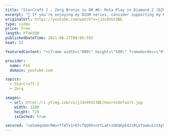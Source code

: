 ```yaml
---
title: "StarCraft 2 - Zerg Bronze to GM #6: Muta Play in Diamond 2 (B2GM)"
excerpt: "🐷 If you're enjoying my B2GM series, consider supporting my Patreon: https://www.patreon.com/PiGSC2 0:00 Introducing Muta Ling Bane play to Diamond 2 3:09 Game 1 vs Terran 15:36 How to Muta micro 22:22 Adding more detail to the Muta Ling Bane build 22:18 Game 2 vs Zerg 31:17 Game 3 vs Terran 48:47 Game"
originalUrl: https://youtube.com/watch?v=jJdx9VGt3BE
type: video
price: Free
length: PT4H35M
publishedDateTime: 2021-08-27T09:06:59Z
heat: 52

featuredContent: "<iframe width=\"800\" height=\"500\" frameborder=\"0\" src=\"https://www.youtube.com/embed/jJdx9VGt3BE\" allow=\"accelerometer; autoplay; encrypted-media; gyroscope; picture-in-picture\" allowfullscreen></iframe>"

provider:
  name: PiG
  domain: youtube.com

topics:
  - StarCraft 2
  - Zerg

images:
  - url: https://i.ytimg.com/vi/jJdx9VGt3BE/maxresdefault.jpg
    width: 1280
    height: 720
    isCached: true

secured: "naSaHqo8mrRWu+ffATv1+O7cfQQ0XvnVtLaF+zbKQ6pE4ZzRLV7owku1itAy9mG4VJa+PMQ37om8VoLST82LdoKkl6WNMd4Lp1WUFTvkyNiNNVXMmOg8a8P6oYI/qdZQzdPwf1uugzs32/EJRpBBzQ2ELR34+0cfM1QNjlawVonPZnoF4oycr98vSc2tDXF+I478vsXywmvkdewWsO6rdUkTQ1dSMo08ZKOFJLqYb6Wt46hufIG7GRv5mXAvX9cB9TLvezFoHyeSEHgxOV7CRX1yZZyyV4bZGZ/TAsa0Es62fDhV2n1yb8TD6pXmeX+8obdHo2oZdW9tAiTcOFraKjbE+cvWMonfxY+qqrIXFSWYdBgj3M6VqY+VN7jDrU97fwuMlknR28kVk5e+KN/cNnu/ApRPe85/Vhm5+4RBn1k=;qPRHCjRA5qHjwSxvEVFuJQ=="
---
```


